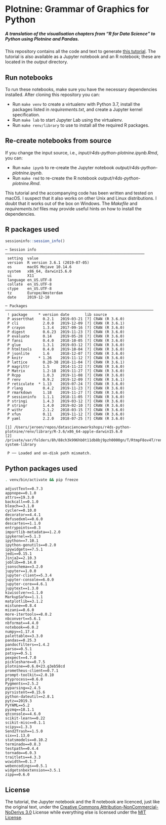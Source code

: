 
<!-- README.md is generated from README.Rmd. Please edit that file -->

# Plotnine: Grammar of Graphics for Python

##### A translation of the visualisation chapters from “R for Data Science” to Python using Plotnine and Pandas.

This repository contains all the code and text to generate [this
tutorial](https://www.datascienceworkshops.com/blog/plotnine-grammar-of-graphics-for-python).
The tutorial is also available as a Jupyter notebook and an R notebook;
these are located in the *output* directory.

## Run notebooks

To run these notebooks, make sure you have the necessary dependencies
installed. After cloning this repository you can:

  - Run `make venv` to create a virtualenv with Python 3.7, install the
    packages listed in *requirements.txt*, and create a Jupyter kernel
    specification.
  - Run `make lab` to start Jupyter Lab using the virtualenv.
  - Run `make renv/library` to use to install all the required R
    packages.

## Re-create notebooks from source

If you change the input source, i.e.,
*input/r4ds-python-plotnine.ipynb.Rmd*, you can:

  - Run `make ipynb` to re-create the Jupyter notebook
    *output/r4ds-python-plotnine.ipynb*.
  - Run `make rmd` to re-create the R notebook
    *output/r4ds-python-plotnine.Rmd*.

This tutorial and the accompanying code has been written and tested on
macOS. I suspect that it also works on other Unix and Linux
distributions. I doubt that it works out of the box on Windows. The
*Makefile* and *requirements.txt* files may provide useful hints on how
to install the dependencies.

## R packages used

``` r
sessioninfo::session_info()
```

    ─ Session info ───────────────────────────────────────────────────────────────
     setting  value                       
     version  R version 3.6.1 (2019-07-05)
     os       macOS Mojave 10.14.6        
     system   x86_64, darwin15.6.0        
     ui       X11                         
     language en_US.UTF-8                 
     collate  en_US.UTF-8                 
     ctype    en_US.UTF-8                 
     tz       Europe/Amsterdam            
     date     2019-12-10                  
    
    ─ Packages ───────────────────────────────────────────────────────────────────
     ! package     * version date       lib source        
     P assertthat    0.2.1   2019-03-21 [?] CRAN (R 3.6.0)
     P cli           2.0.0   2019-12-09 [?] CRAN (R 3.6.1)
     P crayon        1.3.4   2017-09-16 [?] CRAN (R 3.6.0)
     P digest        0.6.23  2019-11-23 [?] CRAN (R 3.6.0)
     P evaluate      0.14    2019-05-28 [?] CRAN (R 3.6.0)
     P fansi         0.4.0   2018-10-05 [?] CRAN (R 3.6.0)
     P glue          1.3.1   2019-03-12 [?] CRAN (R 3.6.0)
     P htmltools     0.4.0   2019-10-04 [?] CRAN (R 3.6.0)
     P jsonlite      1.6     2018-12-07 [?] CRAN (R 3.6.0)
     P knitr       * 1.26    2019-11-12 [?] CRAN (R 3.6.0)
     P lattice       0.20-38 2018-11-04 [?] CRAN (R 3.6.1)
     P magrittr      1.5     2014-11-22 [?] CRAN (R 3.6.0)
     P Matrix        1.2-18  2019-11-27 [?] CRAN (R 3.6.0)
     P Rcpp          1.0.3   2019-11-08 [?] CRAN (R 3.6.0)
     P renv          0.9.2   2019-12-09 [?] CRAN (R 3.6.1)
     P reticulate  * 1.13    2019-07-24 [?] CRAN (R 3.6.0)
     P rlang         0.4.2   2019-11-23 [?] CRAN (R 3.6.0)
     P rmarkdown     1.18    2019-11-27 [?] CRAN (R 3.6.0)
     P sessioninfo   1.1.1   2018-11-05 [?] CRAN (R 3.6.0)
     P stringi       1.4.3   2019-03-12 [?] CRAN (R 3.6.0)
     P stringr       1.4.0   2019-02-10 [?] CRAN (R 3.6.0)
     P withr         2.1.2   2018-03-15 [?] CRAN (R 3.6.0)
     P xfun          0.11    2019-11-12 [?] CRAN (R 3.6.0)
     P yaml          2.2.0   2018-07-25 [?] CRAN (R 3.6.0)
    
    [1] /Users/jeroen/repos/datascienceworkshops/r4ds-python-plotnine/renv/library/R-3.6/x86_64-apple-darwin15.6.0
    [2] /private/var/folders/8h/88ch3k996hb0t11db8bj9pzh0000gn/T/RtmpF8ov4T/renv-system-library
    
     P ── Loaded and on-disk path mismatch.

## Python packages used

``` bash
. venv/bin/activate && pip freeze
```

    adjustText==0.7.3
    appnope==0.1.0
    attrs==19.3.0
    backcall==0.1.0
    bleach==3.1.0
    cycler==0.10.0
    decorator==4.4.1
    defusedxml==0.6.0
    descartes==1.1.0
    entrypoints==0.3
    importlib-metadata==1.2.0
    ipykernel==5.1.3
    ipython==7.10.1
    ipython-genutils==0.2.0
    ipywidgets==7.5.1
    jedi==0.15.1
    Jinja2==2.10.3
    joblib==0.14.0
    jsonschema==3.2.0
    jupyter==1.0.0
    jupyter-client==5.3.4
    jupyter-console==6.0.0
    jupyter-core==4.6.1
    jupytext==1.3.0
    kiwisolver==1.1.0
    MarkupSafe==1.1.1
    matplotlib==3.1.2
    mistune==0.8.4
    mizani==0.6.0
    more-itertools==8.0.2
    nbconvert==5.6.1
    nbformat==4.4.0
    notebook==6.0.2
    numpy==1.17.4
    palettable==3.3.0
    pandas==0.25.3
    pandocfilters==1.4.2
    parso==0.5.1
    patsy==0.5.1
    pexpect==4.7.0
    pickleshare==0.7.5
    plotnine==0.6.0+23.g3eb58cd
    prometheus-client==0.7.1
    prompt-toolkit==2.0.10
    ptyprocess==0.6.0
    Pygments==2.5.2
    pyparsing==2.4.5
    pyrsistent==0.15.6
    python-dateutil==2.8.1
    pytz==2019.3
    PyYAML==5.2
    pyzmq==18.1.1
    qtconsole==4.6.0
    scikit-learn==0.22
    scikit-misc==0.1.1
    scipy==1.3.3
    Send2Trash==1.5.0
    six==1.13.0
    statsmodels==0.10.2
    terminado==0.8.3
    testpath==0.4.4
    tornado==6.0.3
    traitlets==4.3.3
    wcwidth==0.1.7
    webencodings==0.5.1
    widgetsnbextension==3.5.1
    zipp==0.6.0

## License

The tutorial, the Jupyter notebook and the R notebook are licenced, just
like the original text, under the [Creative Commons
Attribution-NonCommercial-NoDerivs 3.0](https://creativecommons.org/licenses/by-nc-nd/4.0/)
License while everything else is licensed under the [MIT
License](https://raw.githubusercontent.com/datascienceworkshops/r4ds-python-plotnine/master/LICENSE).
